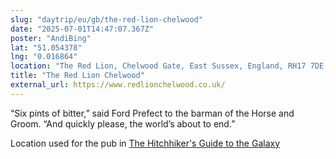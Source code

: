 ```yaml
---
slug: "daytrip/eu/gb/the-red-lion-chelwood"
date: "2025-07-01T14:47:07.367Z"
poster: "AndiBing"
lat: "51.054378"
lng: "0.016864"
location: "The Red Lion, Chelwood Gate, East Sussex, England, RH17 7DE, United Kingdom"
title: "The Red Lion Chelwood"
external_url: https://www.redlionchelwood.co.uk/
---
```

“Six pints of bitter,” said Ford Prefect to the barman of the Horse and Groom. “And quickly please, the world’s about to end.”


Location used for the pub in [The Hitchhiker's Guide to the Galaxy](https://en.wikipedia.org/wiki/The_Hitchhiker%27s_Guide_to_the_Galaxy_(TV_series))



